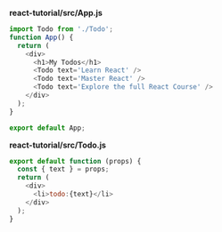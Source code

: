 **react-tutorial/src/App.js**

```js
import Todo from './Todo';
function App() {
  return (
    <div>
      <h1>My Todos</h1>
      <Todo text='Learn React' />
      <Todo text='Master React' />
      <Todo text='Explore the full React Course' />
    </div>
  );
}

export default App;
```



**react-tutorial/src/Todo.js**

```js
export default function (props) {
  const { text } = props;
  return (
    <div>
      <li>todo:{text}</li>
    </div>
  );
}
```

